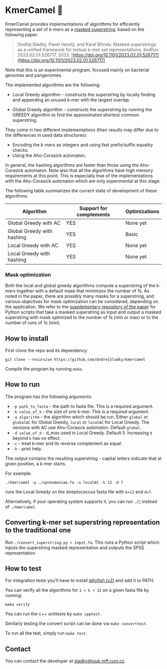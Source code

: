 # KmerCamel 🐫
KmerCamel provides implementations of algorithms for efficiently representing a set of k-mers as a [masked superstring](https://doi.org/10.1101/2023.02.01.526717), based on the following paper:

> Ondřej Sladký, Pavel Veselý, and Karel Břinda: Masked superstrings as a unified framework for textual *k*-mer set representations. *bioRxiv* 2023.02.01.526717, 2023.
[https://doi.org/10.1101/2023.02.01.526717](https://doi.org/10.1101/2023.02.01.526717)

Note that this is an experimental program, focused mainly on bacterial genomes and pangenomes.

The implemented algorithms are the following:
- Local Greedy algorithm	 - constructs the superstring by locally finding and appending an unused k-mer with the largest overlap.

- Global Greedy algorithm - constructs the superstring by running the GREEDY algorithm to find the approximated shortest common superstring.

They come in two different implementations (their results may differ due to the differences in used data structures):
- Encoding the k-mers as integers and using fast prefix/suffix equality checks.
- Using the Aho-Corasick automaton.

In general, the hashing algorithms are faster than those using the Aho-Corasick automaton.
Note also that all the algorithms have high memory requirements at this point.
This is especially true of the implementations with the Aho-Corasick automaton which are only experimental at this stage.

The following table summarizes the current state of development of these algorithms:

| Algorithm                     | Support for complements | Optimizations       | 
|-------------------------------|-------------------------|---------------------|
| Global Greedy with AC         | YES                     | None yet            |
| Global Greedy with hashing    | YES                     | Basic               |
| Local Greedy with AC          | YES                     | None yet            |
| Local Greedy with hashing     | YES                     | None yet            |

### Mask optimization

Both the local and global greedy algorithms compute a superstring of the k-mers together with a default mask that minimizes the number of 1s.
As noted in the paper, there are possibly many masks for a superstring, and various objectives for mask optimization can be considered,
depending on the application.
We refer to the [supplementary repository of the paper](https://github.com/karel-brinda/masked-superstrings-supplement/tree/main/experiments/08_optimize_masks)
for Python scripts that take a masked superstring as input and output a masked superstring with mask optimized to the number of 1s (min or max)
or to the number of runs of 1s (min).

## How to install

First clone the repo and its dependency:

```
git clone --recursive https://github.com/OndrejSladky/kmercamel
```

Compile the program by running `make`.


## How to run

The program has the following arguments:

- `-p path_to_fasta` - the path to fasta file. This is a required argument.
- `-k value_of_k` - the size of one k-mer. This is a required argument.
- `-a algorithm` - the algorithm which should be run. Either `global` or `globalAC` for Global Greedy, `local` or `localAC` for Local Greedy.
The versions with AC use Aho-Corasick automaton. Default `global`.
- `-d value_of_d` - d_max used in Local Greedy. Default 5. Increasing `d` beyond `k` has no effect.
- `-c` - treat k-mer and its reverse complement as equal.
- `-h` - print help.


The output contains the resulting superstring - capital letters indicate that at given position, a k-mer starts.

For example:

```
./kmercamel -p ./spneumoniae.fa -a localAC -k 12 -d 7
```

runs the Local Greedy on the streptococcus fasta file with `k=12` and `d=7`.

Alternatively, if your operating system supports it, you can run `./🐫` instead of `./kmercamel`.

## Converting k-mer set superstring representation to the traditional one

Run `./convert_superstring.py < input.fa`. This runs a Python script which inputs the superstring masked representation and outputs the SPSS representation.

## How to test


For integration tests you'll have to install [jellyfish (v2)](https://github.com/gmarcais/Jellyfish)
and add it to PATH.

You can verify all the algorithms for `1 < k < 32` on a given fasta file by running:

```
make verify
```

You can run the c++ unittests by `make cpptest`.

Similarly testing the convert script can be done via `make converttest`.

To run all the test, simply run `make test`.

## Contact

You can contact the developer at [sladky@iuuk.mff.cuni.cz](mailto:sladky@iuuk.mff.cuni.cz).

